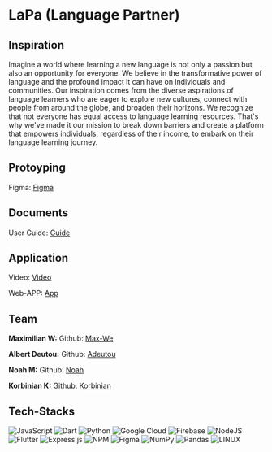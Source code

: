 # LaPa (Language Partner)

## Inspiration
Imagine a world where learning a new language is not only a passion but also an opportunity for everyone. We believe in the transformative power of language and the profound impact it can have on individuals and communities. Our inspiration comes from the diverse aspirations of language learners who are eager to explore new cultures, connect with people from around the globe, and broaden their horizons. We recognize that not everyone has equal access to language learning resources. That's why we've made it our mission to break down barriers and create a platform that empowers individuals, regardless of their income, to embark on their language learning journey.


## Protoyping
Figma: [Figma](https://www.figma.com/file/UGmocjHXjvbi0D1kboAGJv/Material-3-Design-Kit-(Community)?type=design&node-id=2%3A24497&t=42EHrl2JvUgRpwSZ-1)


## Documents
User Guide: [Guide](userguide.md)

## Application
Video: [Video](https://www.youtube.com/)

Web-APP: [App](https://noahmeissner.github.io/#/)


## Team

**Maximilian W:**
Github: [Max-We](https://github.com/Max-We)

**Albert Deutou:**
Github: [Adeutou](https://github.com/adeutou)

**Noah M:**
Github: [Noah](https://github.com/NoahMeissner)

**Korbinian K:**
Github: [Korbinian](https://github.com/korbi-hub)


## Tech-Stacks
![JavaScript](https://img.shields.io/badge/javascript-%23323330.svg?style=for-the-badge&logo=javascript&logoColor=%23F7DF1E) ![Dart](https://img.shields.io/badge/dart-%230175C2.svg?style=for-the-badge&logo=dart&logoColor=white) ![Python](https://img.shields.io/badge/python-3670A0?style=for-the-badge&logo=python&logoColor=ffdd54) ![Google Cloud](https://img.shields.io/badge/Google%20Cloud-%234285F4.svg?style=for-the-badge&logo=google-cloud&logoColor=white) ![Firebase](https://img.shields.io/badge/firebase-%23039BE5.svg?style=for-the-badge&logo=firebase) ![NodeJS](https://img.shields.io/badge/node.js-6DA55F?style=for-the-badge&logo=node.js&logoColor=white) ![Flutter](https://img.shields.io/badge/Flutter-%2302569B.svg?style=for-the-badge&logo=Flutter&logoColor=white) ![Express.js](https://img.shields.io/badge/express.js-%23404d59.svg?style=for-the-badge&logo=express&logoColor=%2361DAFB) ![NPM](https://img.shields.io/badge/NPM-%23000000.svg?style=for-the-badge&logo=npm&logoColor=white) 	![Figma](https://img.shields.io/badge/figma-%23F24E1E.svg?style=for-the-badge&logo=figma&logoColor=white) ![NumPy](https://img.shields.io/badge/numpy-%23013243.svg?style=for-the-badge&logo=numpy&logoColor=white) ![Pandas](https://img.shields.io/badge/pandas-%23150458.svg?style=for-the-badge&logo=pandas&logoColor=white) ![LINUX](https://img.shields.io/badge/Linux-FCC624?style=for-the-badge&logo=linux&logoColor=black)
